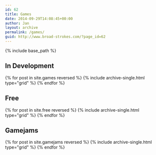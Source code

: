 ```yaml
---
id: 62
title: Games
date: 2014-09-29T14:08:45+00:00
author: Jan
layout: archive
permalink: /games/
guid: http://www.broad-strokes.com/?page_id=62
---
```


{% include base_path %}

<h2>In Development</h2>

<div class="grid__wrapper">
  {% for post in site.games reversed %}
    {% include archive-single.html type="grid" %}
  {% endfor %}
</div>

<h2>Free</h2>

<div class="grid__wrapper">
  {% for post in site.free reversed %}
    {% include archive-single.html type="grid" %}
  {% endfor %}
</div>

<h2>Gamejams</h2>

<div class="grid__wrapper">
  {% for post in site.gamejams reversed %}
    {% include archive-single.html type="grid" %}
  {% endfor %}
</div>
